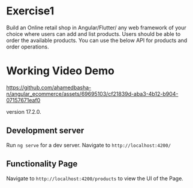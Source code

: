 # Exercise1
Build an Online retail shop in Angular/Flutter/ any web framework of your choice where users can add and list products. Users should be able to order the available products. You can use the below API for products and order operations.

# Working Video Demo



https://github.com/ahamedbasha-n/angular_ecommerce/assets/69695103/cf21839d-aba3-4b12-b904-07157671eaf0


version 17.2.0.

## Development server

Run `ng serve` for a dev server. Navigate to `http://localhost:4200/`

## Functionality Page

Navigate to `http://localhost:4200/products` to view the UI of the Page.

